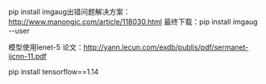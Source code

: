 pip install imgaug出错问题解决方案：
http://www.manongjc.com/article/118030.html
最终下载：pip install imgaug --user

模型使用lenet-5
论文：http://yann.lecun.com/exdb/publis/pdf/sermanet-ijcnn-11.pdf

pip install tensorflow==1.14